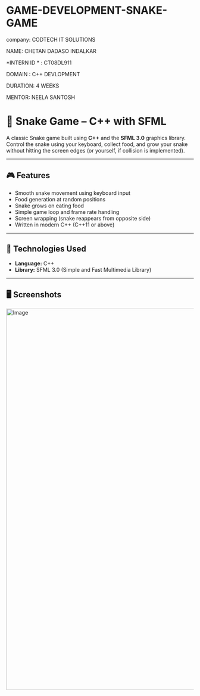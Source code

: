 # GAME-DEVELOPMENT-SNAKE-GAME

company: CODTECH IT SOLUTIONS

NAME: CHETAN DADASO INDALKAR

*INTERN ID * : CT08DL911

DOMAIN : C++ DEVLOPMENT

DURATION: 4 WEEKS

MENTOR: NEELA SANTOSH

# 🐍 Snake Game – C++ with SFML

A classic Snake game built using **C++** and the **SFML 3.0** graphics library. Control the snake using your keyboard, collect food, and grow your snake without hitting the screen edges (or yourself, if collision is implemented).

---

## 🎮 Features

- Smooth snake movement using keyboard input
- Food generation at random positions
- Snake grows on eating food
- Simple game loop and frame rate handling
- Screen wrapping (snake reappears from opposite side)
- Written in modern C++ (C++11 or above)

---

## 🧰 Technologies Used

- **Language:** C++
- **Library:** SFML 3.0 (Simple and Fast Multimedia Library)

---

## 🖥️ Screenshots

<img width="1024" height="1024" alt="Image" src="https://github.com/user-attachments/assets/412596b0-e481-410a-bee7-14e46b91a5c0" />



